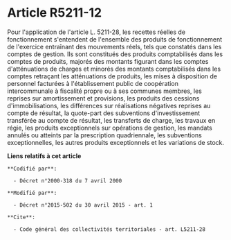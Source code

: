 # Article R5211-12

Pour l'application de l'article L. 5211-28, les recettes réelles de fonctionnement s'entendent de l'ensemble des produits de
fonctionnement de l'exercice entraînant des mouvements réels, tels que constatés dans les comptes de gestion. Ils sont
constitués des produits comptabilisés dans les comptes de produits, majorés des montants figurant dans les comptes
d'atténuations de charges et minorés des montants comptabilisés dans les comptes retraçant les atténuations de produits, les
mises à disposition de personnel facturées à l'établissement public de coopération intercommunale à fiscalité propre ou à ses
communes membres, les reprises sur amortissement et provisions, les produits des cessions d'immobilisations, les différences
sur réalisations négatives reprises au compte de résultat, la quote-part des subventions d'investissement transférée au
compte de résultat, les transferts de charge, les travaux en régie, les produits exceptionnels sur opérations de gestion, les
mandats annulés ou atteints par la prescription quadriennale, les subventions exceptionnelles, les autres produits
exceptionnels et les variations de stock.

**Liens relatifs à cet article**

	**Codifié par**:

	  - Décret n°2000-318 du 7 avril 2000

	**Modifié par**:

	  - Décret n°2015-502 du 30 avril 2015 - art. 1

	**Cite**:

	  - Code général des collectivités territoriales - art. L5211-28
